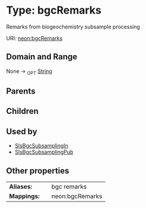 
# Type: bgcRemarks


Remarks from biogeochemistry subsample processing

URI: [neon:bgcRemarks](https://data.neonscience.org/bgcRemarks)


## Domain and Range

None ->  <sub>OPT</sub> [String](types/String.md)

## Parents


## Children


## Used by

 * [SlsBgcSubsamplingIn](SlsBgcSubsamplingIn.md)
 * [SlsBgcSubsamplingPub](SlsBgcSubsamplingPub.md)

## Other properties

|  |  |  |
| --- | --- | --- |
| **Aliases:** | | bgc remarks |
| **Mappings:** | | neon:bgcRemarks |

